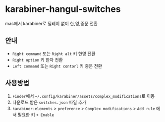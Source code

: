 # karabiner-hangul-switches
mac에서 karabiner로 딜레이 없이 한,영,중문 전환

## 안내
- `Right command` 또는 `Right alt` 키 한영 전환
- `Right option` 키 한자 전환
- `Left command` 또는 `Right contorl` 키 중문 전환

## 사용방법
1. `Finder`에서 `~/.config/karabiner/assets/complex_modifications`로 이동
2. 다운로드 받은 `switches.json` 파일 추가
3. `karabiner-elements` > `preference` > `Complex modifications` > `Add rule` 에서 필요한 키 `+ Enable`
